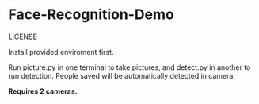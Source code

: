 # Face-Recognition-Demo
[LICENSE](LICENSE)



Install provided enviroment first.

Run picture.py in one terminal to take pictures, and detect.py in another to run detection. People saved will be automatically detected in camera.


**Requires 2 cameras.**
